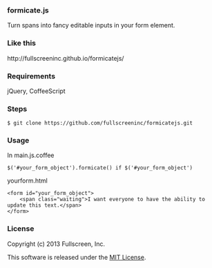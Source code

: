 <h3>formicate.js</h3>

Turn spans into fancy editable inputs in your form element.

<h3>Like this</h3>
http://fullscreeninc.github.io/formicatejs/

<h3>Requirements</h3>
jQuery, CoffeeScript

<h3>Steps</h3>

    $ git clone https://github.com/fullscreeninc/formicatejs.git
    
<h3>Usage</h3>
In main.js.coffee

    $('#your_form_object').formicate() if $('#your_form_object')

yourform.html

    <form id="your_form_object">
        <span class="waiting">I want everyone to have the ability to update this text.</span>
    </form>

<h3>License</h3>

Copyright (c) 2013 Fullscreen, Inc.

This software is released under the <a href="http://opensource.org/licenses/MIT">MIT License</a>.
